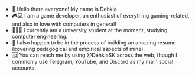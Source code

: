 - 👋 Hello there everyone! My name is Dehkia
- 🎮💻 I am a game developer, an enthusiast of everything gaming-related, and also in love with computers in general!
- 👨🏼‍🎓 I currently am a university student at the moment, studying computer engineering.
- 📃 I also happen to be in the process of building an amazing resume (covering pedagogical and empirical aspects of mine).
- 🆔 You can reach me by using @DehkiaSK across the web, though I commonly use Telegram, YouTube, and Discord as my main social accounts.

<!---
DehkiaSK/DehkiaSK is a ✨ special ✨ repository because its `README.md` (this file) appears on your GitHub profile.
You can click the Preview link to take a look at your changes.
--->
